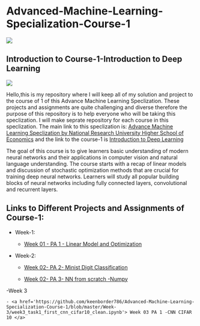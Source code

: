 # Advanced-Machine-Learning-Specialization-Course-1

<img src='https://d3njjcbhbojbot.cloudfront.net/api/utilities/v1/imageproxy/https://coursera-university-assets.s3.amazonaws.com/ef/731264341a445a36c4b42dbdb7ab7b/hse_color_kvadrat_white_e.png?auto=format%2Ccompress&dpr=1&w=120&h=120'>

## Introduction to Course-1-Introduction to Deep Learning

<img src='https://d3njjcbhbojbot.cloudfront.net/api/utilities/v1/imageproxy/https://s3.amazonaws.com/coursera-course-photos/30/4d89508f2111e7be561d79af9860d8/Introduction-to-deep-learning2.png?auto=format%2Ccompress&dpr=1&w=150&h=150&fit=fill&bg=FFF'>

<p1>Hello,this is my repository where I will keep all of my solution and project to the course of 1 of this Advance Machine Learning Speclization. These projects and assignments are quite challenging and diverse therefore the purpose of this repository is to help everyone who will be taking this speclization. I will make seprate repository for each course in this speclization. The main link to this speclization is: <a href='https://www.coursera.org/specializations/aml#courses'> Advance Machine Learning Speclization by National Research University Higher School of Economics</a> and the link to the course-1 is <a href='https://www.coursera.org/learn/intro-to-deep-learning'>Introduction to Deep Learning</a>
  
 <p2>The goal of this course is to give learners basic understanding of modern neural networks and their applications in computer vision and natural language understanding. The course starts with a recap of linear models and discussion of stochastic optimization methods that are crucial for training deep neural networks. Learners will study all popular building blocks of neural networks including fully connected layers, convolutional and recurrent layers. </p2> 
 
  
  ## Links to Different Projects and Assignments of Course-1:
  
  - Week-1:
  
    - <a href='https://github.com/keenborder786/Advanced-Machine-Learning-Specialization-Course-1/blob/master/Week-1/week01_pa.ipynb'> Week 01 - PA 1 - Linear Model and Optimization </a>
   
  - Week-2:
    - <a href='https://github.com/keenborder786/Advanced-Machine-Learning-Specialization-Course-1/blob/master/Week-2/digits_classification.ipynb'>Week 02- PA 2- Minist Digit Classification </a>
    
    - <a href='https://github.com/keenborder786/Advanced-Machine-Learning-Specialization-Course-1/blob/master/Week-2/NumpyNN%2B(honor).ipynb'>Week 02- PA 3- NN from scratch -Numpy </a>
    
  -Week 3
  
    - <a href='https://github.com/keenborder786/Advanced-Machine-Learning-Specialization-Course-1/blob/master/Week-3/week3_task1_first_cnn_cifar10_clean.ipynb'> Week 03 PA 1 -CNN CIFAR 10 </a>
    
